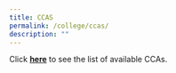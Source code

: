 ```yaml
---
title: CCAS
permalink: /college/ccas/
description: ""
---
```

Click **[here](https://hwachongccas.wixsite.com/ccawebsite)** to see the list of available CCAs.